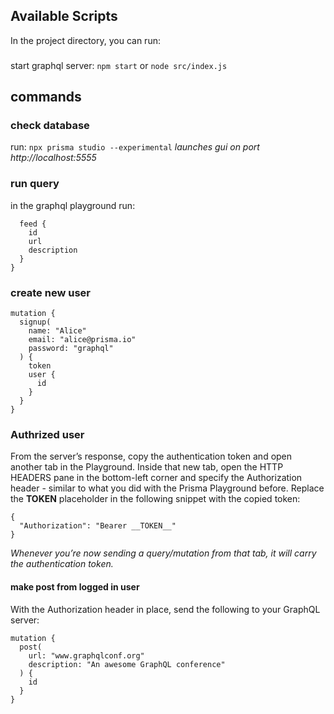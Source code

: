 ## Available Scripts

In the project directory, you can run:

###

start graphql server: `npm start` or `node src/index.js`

## commands

### check database

run: `npx prisma studio --experimental`
_launches gui on port http://localhost:5555_

### run query

in the graphql playground run:

```query {
  feed {
    id
    url
    description
  }
}
```

### create new user

```
mutation {
  signup(
    name: "Alice"
    email: "alice@prisma.io"
    password: "graphql"
  ) {
    token
    user {
      id
    }
  }
}
```

### Authrized user

From the server’s response, copy the authentication token and open another tab in the Playground. Inside that new tab, open the HTTP HEADERS pane in the bottom-left corner and specify the Authorization header - similar to what you did with the Prisma Playground before. Replace the **TOKEN** placeholder in the following snippet with the copied token:

```
{
  "Authorization": "Bearer __TOKEN__"
}
```

_Whenever you’re now sending a query/mutation from that tab, it will carry the authentication token._

#### make post from logged in user

With the Authorization header in place, send the following to your GraphQL server:

```
mutation {
  post(
    url: "www.graphqlconf.org"
    description: "An awesome GraphQL conference"
  ) {
    id
  }
}
```
